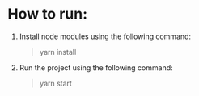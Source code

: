 # How to run:

1. Install node modules using the following command:
    > yarn install
2. Run the project using the following command:
    >yarn start
